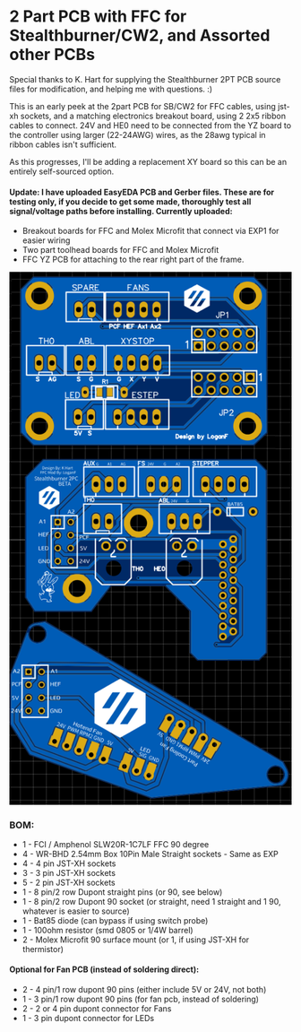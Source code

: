 # 2 Part PCB with FFC for Stealthburner/CW2, and Assorted other PCBs

Special thanks to K. Hart for supplying the Stealthburner 2PT PCB source files for modification, and helping me with questions.  :) 

This is an early peek at the 2part PCB for SB/CW2 for FFC cables, using jst-xh sockets, and a matching electronics breakout board, using 2 2x5 ribbon cables to connect.
24V and HE0 need to be connected from the YZ board to the controller using larger (22-24AWG) wires, as the 28awg typical in ribbon cables isn't sufficient. 

As this progresses, I'll be adding a replacement XY board so this can be an entirely self-sourced option. 

#### Update:  I have uploaded EasyEDA PCB and Gerber files.  These are for testing only, if you decide to get some made, thoroughly test all signal/voltage paths before installing. Currently uploaded:
* Breakout boards for FFC and Molex Microfit that connect via EXP1 for easier wiring 
* Two part toolhead boards for FFC and Molex Microfit
* FFC YZ PCB for attaching to the rear right part of the frame.  


![FFC PCBs](ffc-pcbs.png)

### BOM: 
* 1 - FCI / Amphenol SLW20R-1C7LF FFC 90 degree 
* 4 - WR-BHD 2.54mm Box 10Pin Male Straight sockets - Same as EXP
* 4 - 4 pin JST-XH sockets
* 3 - 3 pin JST-XH sockets
* 5 - 2 pin JST-XH sockets
* 1 - 8 pin/2 row Dupont straight pins (or 90, see below)
* 1 - 8 pin/2 row Dupont 90 socket (or straight, need 1 straight and 1 90, whatever is easier to source)
* 1 - Bat85 diode (can bypass if using switch probe)
* 1 - 100ohm resistor (smd 0805 or 1/4W barrel)
* 2 - Molex Microfit 90 surface mount (or 1, if using JST-XH for thermistor)

#### Optional for Fan PCB (instead of soldering direct):
* 2 - 4 pin/1 row dupont 90 pins (either include 5V or 24V, not both)
* 1 - 3 pin/1 row dupont 90 pins (for fan pcb, instead of soldering)
* 2 - 2 or 4 pin dupont connector for Fans
* 1 - 3 pin dupont connector for LEDs


